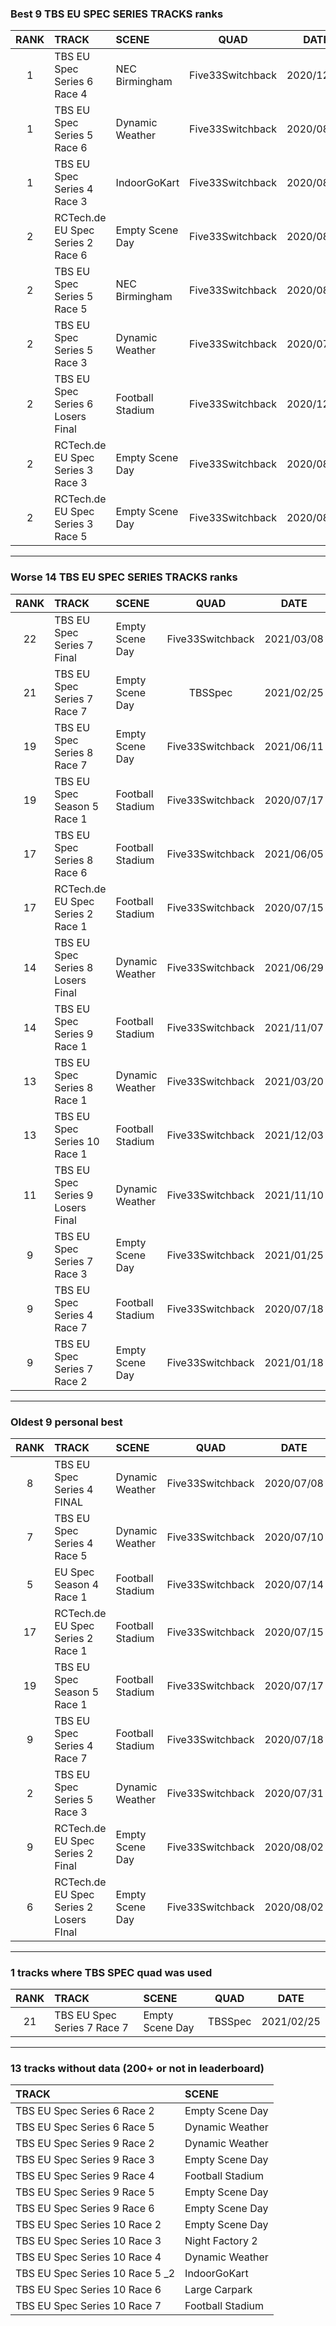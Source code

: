 ### Best 9 TBS EU SPEC SERIES TRACKS ranks
|RANK|TRACK|SCENE|QUAD|DATE|
|:---:|:---|:---|:---:|:---:|
|1|TBS EU Spec Series 6 Race 4|NEC Birmingham|Five33Switchback|2020/12/22|
|1|TBS EU Spec Series 5 Race 6|Dynamic Weather|Five33Switchback|2020/08/23|
|1|TBS EU Spec Series 4 Race 3|IndoorGoKart|Five33Switchback|2020/08/29|
|2|RCTech.de EU Spec Series 2 Race 6|Empty Scene Day|Five33Switchback|2020/08/02|
|2|TBS EU Spec Series 5 Race 5|NEC Birmingham|Five33Switchback|2020/08/07|
|2|TBS EU Spec Series 5 Race 3|Dynamic Weather|Five33Switchback|2020/07/31|
|2|TBS EU Spec Series 6 Losers Final|Football Stadium|Five33Switchback|2020/12/01|
|2|RCTech.de EU Spec Series 3 Race 3|Empty Scene Day|Five33Switchback|2020/08/03|
|2|RCTech.de EU Spec Series 3 Race 5|Empty Scene Day|Five33Switchback|2020/08/03|
---
### Worse 14 TBS EU SPEC SERIES TRACKS ranks
|RANK|TRACK|SCENE|QUAD|DATE|
|:---:|:---|:---|:---:|:---:|
|22|TBS EU Spec Series 7 Final|Empty Scene Day|Five33Switchback|2021/03/08|
|21|TBS EU Spec Series 7 Race 7|Empty Scene Day|TBSSpec|2021/02/25|
|19|TBS EU Spec Series 8 Race 7|Empty Scene Day|Five33Switchback|2021/06/11|
|19|TBS EU Spec Season 5 Race 1|Football Stadium|Five33Switchback|2020/07/17|
|17|TBS EU Spec Series 8 Race 6|Football Stadium|Five33Switchback|2021/06/05|
|17|RCTech.de EU Spec Series 2 Race 1|Football Stadium|Five33Switchback|2020/07/15|
|14|TBS EU Spec Series 8 Losers Final|Dynamic Weather|Five33Switchback|2021/06/29|
|14|TBS EU Spec Series 9 Race 1|Football Stadium|Five33Switchback|2021/11/07|
|13|TBS EU Spec Series 8 Race 1|Dynamic Weather|Five33Switchback|2021/03/20|
|13|TBS EU Spec Series 10 Race 1|Football Stadium|Five33Switchback|2021/12/03|
|11|TBS EU Spec Series 9 Losers Final|Dynamic Weather|Five33Switchback|2021/11/10|
|9|TBS EU Spec Series 7 Race 3|Empty Scene Day|Five33Switchback|2021/01/25|
|9|TBS EU Spec Series 4 Race 7|Football Stadium|Five33Switchback|2020/07/18|
|9|TBS EU Spec Series 7 Race 2|Empty Scene Day|Five33Switchback|2021/01/18|
---
### Oldest 9 personal best
|RANK|TRACK|SCENE|QUAD|DATE|
|:---:|:---|:---|:---:|:---:|
|8|TBS EU Spec Series 4 FINAL|Dynamic Weather|Five33Switchback|2020/07/08|
|7|TBS EU Spec Series 4 Race 5|Dynamic Weather|Five33Switchback|2020/07/10|
|5|EU Spec Season 4 Race 1|Football Stadium|Five33Switchback|2020/07/14|
|17|RCTech.de EU Spec Series 2 Race 1|Football Stadium|Five33Switchback|2020/07/15|
|19|TBS EU Spec Season 5 Race 1|Football Stadium|Five33Switchback|2020/07/17|
|9|TBS EU Spec Series 4 Race 7|Football Stadium|Five33Switchback|2020/07/18|
|2|TBS EU Spec Series 5 Race 3|Dynamic Weather|Five33Switchback|2020/07/31|
|9|RCTech.de EU Spec Series 2 Final|Empty Scene Day|Five33Switchback|2020/08/02|
|6|RCTech.de EU Spec Series 2 Losers FInal|Empty Scene Day|Five33Switchback|2020/08/02|
---
### 1 tracks where TBS SPEC quad was used
|RANK|TRACK|SCENE|QUAD|DATE|
|:---:|:---|:---|:---:|:---:|
|21|TBS EU Spec Series 7 Race 7|Empty Scene Day|TBSSpec|2021/02/25|
---
### 13 tracks without data (200+ or not in leaderboard)
|TRACK|SCENE|
|:---|:---|
|TBS EU Spec Series 6 Race 2|Empty Scene Day|
|TBS EU Spec Series 6 Race 5|Dynamic Weather|
|TBS EU Spec Series 9 Race 2|Dynamic Weather|
|TBS EU Spec Series 9 Race 3|Empty Scene Day|
|TBS EU Spec Series 9 Race 4|Football Stadium|
|TBS EU Spec Series 9 Race 5|Empty Scene Day|
|TBS EU Spec Series 9 Race 6|Empty Scene Day|
|TBS EU Spec Series 10 Race 2|Empty Scene Day|
|TBS EU Spec Series 10 Race 3|Night Factory 2|
|TBS EU Spec Series 10 Race 4|Dynamic Weather|
|TBS EU Spec Series 10 Race 5 _2|IndoorGoKart|
|TBS EU Spec Series 10 Race 6|Large Carpark|
|TBS EU Spec Series 10 Race 7|Football Stadium|
